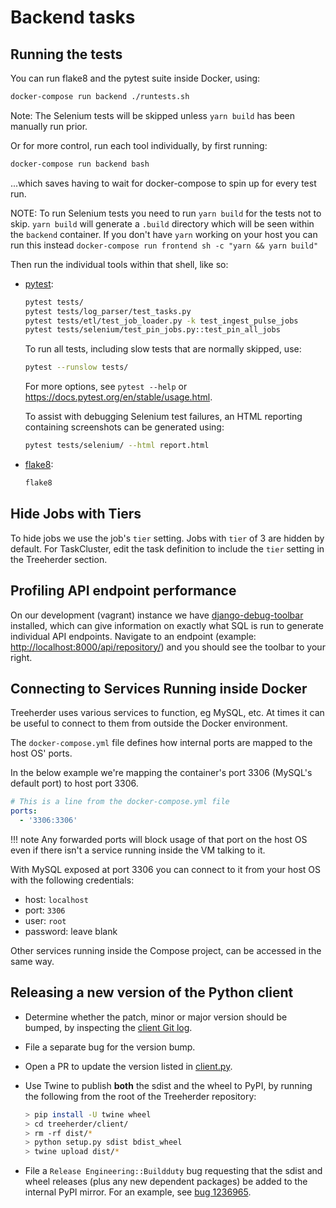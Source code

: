 # Backend tasks

## Running the tests

You can run flake8 and the pytest suite inside Docker, using:

```bash
docker-compose run backend ./runtests.sh
```

Note: The Selenium tests will be skipped unless `yarn build` has been manually run prior.

Or for more control, run each tool individually, by first running:

```bash
docker-compose run backend bash
```

...which saves having to wait for docker-compose to spin up for every test run.

NOTE: To run Selenium tests you need to run `yarn build` for the tests not to skip.
`yarn build` will generate a `.build` directory which will be seen within the `backend` container.
If you don't have `yarn` working on your host you can run this instead `docker-compose run frontend sh -c "yarn && yarn build"`

Then run the individual tools within that shell, like so:

- [pytest](https://docs.pytest.org/en/stable/):

  ```bash
  pytest tests/
  pytest tests/log_parser/test_tasks.py
  pytest tests/etl/test_job_loader.py -k test_ingest_pulse_jobs
  pytest tests/selenium/test_pin_jobs.py::test_pin_all_jobs
  ```

  To run all tests, including slow tests that are normally skipped, use:

  ```bash
  pytest --runslow tests/
  ```

  For more options, see `pytest --help` or <https://docs.pytest.org/en/stable/usage.html>.

  To assist with debugging Selenium test failures, an HTML reporting containing screenshots
  can be generated using:

  ```bash
  pytest tests/selenium/ --html report.html
  ```

- [flake8](https://flake8.readthedocs.io/):

  ```bash
  flake8
  ```

## Hide Jobs with Tiers

To hide jobs we use the job's `tier` setting. Jobs with `tier` of 3 are
hidden by default. For TaskCluster, edit the task definition to include the
`tier` setting in the Treeherder section.

## Profiling API endpoint performance

On our development (vagrant) instance we have [django-debug-toolbar] installed, which can
give information on exactly what SQL is run to generate individual API endpoints. Navigate
to an endpoint (example: <http://localhost:8000/api/repository/>) and you should see the
toolbar to your right.

[django-debug-toolbar]: https://django-debug-toolbar.readthedocs.io

## Connecting to Services Running inside Docker

Treeherder uses various services to function, eg MySQL, etc.
At times it can be useful to connect to them from outside the Docker environment.

The `docker-compose.yml` file defines how internal ports are mapped to the host OS' ports.

In the below example we're mapping the container's port 3306 (MySQL's default port) to host port 3306.

```yaml
# This is a line from the docker-compose.yml file
ports:
  - '3306:3306'
```

<!-- prettier-ignore -->
!!! note
    Any forwarded ports will block usage of that port on the host OS even if there isn't a service running inside the VM talking to it.

With MySQL exposed at port 3306 you can connect to it from your host OS with the following credentials:

- host: `localhost`
- port: `3306`
- user: `root`
- password: leave blank

Other services running inside the Compose project, can be accessed in the same way.

## Releasing a new version of the Python client

- Determine whether the patch, minor or major version should be bumped, by
  inspecting the [client Git log].
- File a separate bug for the version bump.
- Open a PR to update the version listed in [client.py].
- Use Twine to publish **both** the sdist and the wheel to PyPI, by running
  the following from the root of the Treeherder repository:

  ```bash
  > pip install -U twine wheel
  > cd treeherder/client/
  > rm -rf dist/*
  > python setup.py sdist bdist_wheel
  > twine upload dist/*
  ```

- File a `Release Engineering::Buildduty` bug requesting that the sdist
  and wheel releases (plus any new dependent packages) be added to the
  internal PyPI mirror. For an example, see [bug 1236965].

[client git log]: https://github.com/mozilla/treeherder/commits/master/treeherder/client
[client.py]: https://github.com/mozilla/treeherder/blob/master/treeherder/client/thclient/client.py
[bug 1236965]: https://bugzilla.mozilla.org/show_bug.cgi?id=1236965
